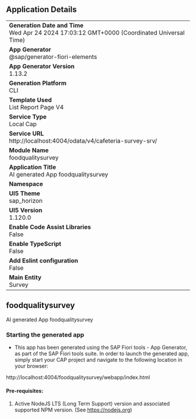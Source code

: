 ## Application Details
|               |
| ------------- |
|**Generation Date and Time**<br>Wed Apr 24 2024 17:03:12 GMT+0000 (Coordinated Universal Time)|
|**App Generator**<br>@sap/generator-fiori-elements|
|**App Generator Version**<br>1.13.2|
|**Generation Platform**<br>CLI|
|**Template Used**<br>List Report Page V4|
|**Service Type**<br>Local Cap|
|**Service URL**<br>http://localhost:4004/odata/v4/cafeteria-survey-srv/
|**Module Name**<br>foodqualitysurvey|
|**Application Title**<br>AI generated App foodqualitysurvey|
|**Namespace**<br>|
|**UI5 Theme**<br>sap_horizon|
|**UI5 Version**<br>1.120.0|
|**Enable Code Assist Libraries**<br>False|
|**Enable TypeScript**<br>False|
|**Add Eslint configuration**<br>False|
|**Main Entity**<br>Survey|

## foodqualitysurvey

AI generated App foodqualitysurvey

### Starting the generated app

-   This app has been generated using the SAP Fiori tools - App Generator, as part of the SAP Fiori tools suite.  In order to launch the generated app, simply start your CAP project and navigate to the following location in your browser:

http://localhost:4004/foodqualitysurvey/webapp/index.html

#### Pre-requisites:

1. Active NodeJS LTS (Long Term Support) version and associated supported NPM version.  (See https://nodejs.org)



